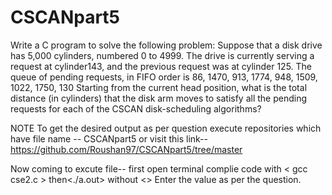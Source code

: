 # CSCANpart5


Write a C program to solve the following problem:
Suppose that a disk drive has 5,000 cylinders, numbered 0 to 4999. The drive is currently serving a request at cylinder143, and the previous request was at cylinder 125. The queue of pending requests, in FIFO order is
86, 1470, 913, 1774, 948, 1509, 1022, 1750, 130
Starting from the current head position, what is the total distance (in cylinders) that the disk arm moves to satisfy all the pending requests for each of the CSCAN disk-scheduling algorithms?

NOTE To get the desired output as per question execute repositories which have file name -- CSCANpart5 or visit this link-- https://github.com/Roushan97/CSCANpart5/tree/master


Now coming to excute file-- first open terminal complie code with < gcc cse2.c >
then<./a.out> without <> Enter the value as per the question.
